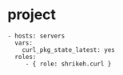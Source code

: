 # project
    - hosts: servers
      vars:
        curl_pkg_state_latest: yes
      roles:
         - { role: shrikeh.curl }
